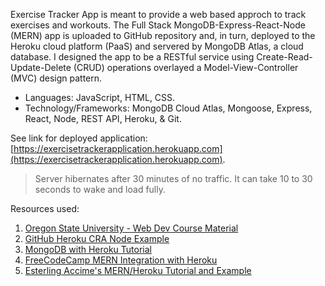 Exercise Tracker App is meant to provide a web based approch to track exercises and workouts. The Full Stack MongoDB-Express-React-Node (MERN) app is uploaded to GitHub repository and, in turn, deployed to the Heroku cloud platform (PaaS) and servered by MongoDB Atlas, a cloud database. I designed the app to be a RESTful service using Create-Read-Update-Delete (CRUD) operations overlayed a Model-View-Controller (MVC) design pattern.

+ Languages: JavaScript, HTML, CSS.
+ Technology/Frameworks: MongoDB Cloud Atlas, Mongoose, Express, React, Node, REST API, Heroku, & Git.

See link for deployed application: [https://exercisetrackerapplication.herokuapp.com](https://exercisetrackerapplication.herokuapp.com).
> Server hibernates after 30 minutes of no traffic. It can take 10 to 30 seconds to wake and load fully.

Resources used:
1) [Oregon State University - Web Dev Course Material](https://canvas.oregonstate.edu/courses/1822080/assignments/syllabus)
2) [GitHub Heroku CRA Node Example](https://github.com/mars/heroku-cra-node#user-content-switching-from-create-react-app-buildpack)
3) [MongoDB with Heroku Tutorial](https://www.mongodb.com/developer/how-to/use-atlas-on-heroku/)
4) [FreeCodeCamp MERN Integration with Heroku](https://www.freecodecamp.org/news/deploying-a-mern-application-using-mongodb-atlas-to-heroku/)
5) [Esterling Accime's MERN/Heroku Tutorial and Example](https://youtube.com/playlist?list=PLurIMwd6GdCj_VlnKVceR66Sxfcb37VU8)